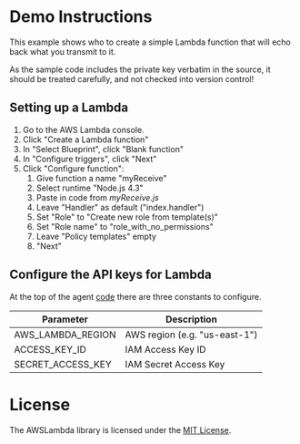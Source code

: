 # Demo Instructions

This example shows who to create a simple Lambda function that will echo back what you transmit to it.

As the sample code includes the private key verbatim in the source, it should be treated carefully, and not checked into version control!

## Setting up a Lambda

1. Go to the AWS Lambda console.
1. Click "Create a Lambda function"
1. In "Select Blueprint", click "Blank function"
1. In "Configure triggers", click "Next"
1. Click "Configure function":
    1. Give function a name "myReceive"
    1. Select runtime "Node.js 4.3"
    1. Paste in code from *myReceive.js*
    1. Leave "Handler" as default ("index.handler")
    1. Set "Role" to "Create new role from template(s)"
    1. Set "Role name" to "role_with_no_permissions"
    1. Leave "Policy templates" empty
    1. "Next"


## Configure the API keys for Lambda

At the top of the agent [code](agent.nut) there are three constants to configure.

Parameter             | Description
----------------------| -----------
AWS_LAMBDA_REGION     | AWS region (e.g. "us-east-1")
ACCESS_KEY_ID         | IAM Access Key ID
SECRET_ACCESS_KEY     | IAM Secret Access Key

# License

The AWSLambda library is licensed under the [MIT License](../../LICENSE).
